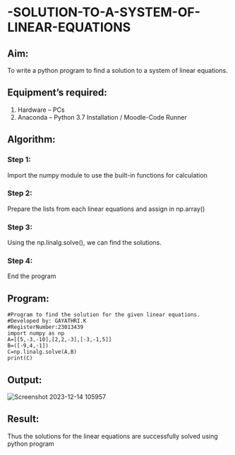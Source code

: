 # -SOLUTION-TO-A-SYSTEM-OF-LINEAR-EQUATIONS
## Aim:
To write a python program to find a solution to a system of linear equations.
## Equipment’s required:
1. 	Hardware – PCs
2. 	Anaconda – Python 3.7 Installation / Moodle-Code Runner
## Algorithm:
### Step 1: 
Import the numpy module to use the built-in functions for calculation
### Step 2: 
Prepare the lists from each linear equations and assign in np.array()
### Step 3: 
Using the np.linalg.solve(), we can find the solutions.
### Step 4: 
End the program
## Program:
``````
#Program to find the solution for the given linear equations.
#Developed by: GAYATHRI.K
#RegisterNumber:23013439
import numpy as np
A=[[5,-3,-10],[2,2,-3],[-3,-1,5]]
B=([-9,4,-1])
C=np.linalg.solve(A,B)
print(C)
``````
## Output:
![Screenshot 2023-12-14 105957](https://github.com/GAYATHRI-K06/-SOLUTION-TO-A-SYSTEM-OF-LINEAR-EQUATIONS/assets/145742742/0b8a6423-7c7e-4b61-b29c-7f6ba609357c)

## Result: 
Thus the solutions for the linear equations are successfully solved using python program

